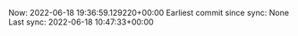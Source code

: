 Now: 2022-06-18 19:36:59.129220+00:00 Earliest commit since sync: None Last sync: 2022-06-18 10:47:33+00:00
